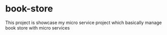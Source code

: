 # book-store
This project is showcase my micro service project which basically manage book store with micro services
